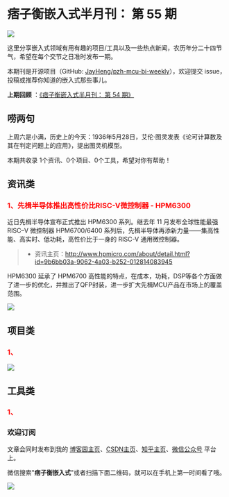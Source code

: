 # 痞子衡嵌入式半月刊： 第 55 期

![](http://henjay724.com/image/cnblogs/pzh_mcu_bi_weekly.PNG)

这里分享嵌入式领域有用有趣的项目/工具以及一些热点新闻，农历年分二十四节气，希望在每个交节之日准时发布一期。

本期刊是开源项目（GitHub: [JayHeng/pzh-mcu-bi-weekly](https://github.com/JayHeng/pzh-mcu-bi-weekly)），欢迎提交 issue，投稿或推荐你知道的嵌入式那些事儿。

**上期回顾** ：[《痞子衡嵌入式半月刊： 第 54 期》](https://www.cnblogs.com/henjay724/p/16219300.html)

## 唠两句

上周六是小满，历史上的今天：1936年5月28日，艾伦·图灵发表《论可计算数及其在判定问题上的应用》，提出图灵机模型。

本期共收录 1个资讯、0个项目、0个工具，希望对你有帮助！

## 资讯类

### <font color="red">1、先楫半导体推出高性价比RISC-V微控制器 - HPM6300</font>

近日先楫半导体宣布正式推出 HPM6300 系列。继去年 11 月发布全球性能最强 RISC–V 微控制器 HPM6700/6400 系列后，先楫半导体再添新力量——集高性能、高实时、低功耗，高性价比于一身的 RISC-V 通用微控制器。 

> * 资讯主页：http://www.hpmicro.com/about/detail.html?id=9b6bb03a-9062-4a03-b252-012814083945

HPM6300 延承了 HPM6700 高性能的特点，在成本，功耗，DSP等各个方面做了进一步的优化，并推出了QFP封装，进一步扩大先楫MCU产品在市场上的覆盖范围。

![](http://henjay724.com/image/biweekly20220528/HPM6300.PNG)

## 项目类

### <font color="red">1、</font>



![](http://henjay724.com/image/biweekly20220528/.PNG)

## 工具类

### <font color="red">1、</font>



### 欢迎订阅

文章会同时发布到我的 [博客园主页](https://www.cnblogs.com/henjay724/)、[CSDN主页](https://blog.csdn.net/henjay724)、[知乎主页](https://www.zhihu.com/people/henjay724)、[微信公众号](http://weixin.sogou.com/weixin?type=1&query=痞子衡嵌入式) 平台上。

微信搜索"__痞子衡嵌入式__"或者扫描下面二维码，就可以在手机上第一时间看了哦。

![](http://henjay724.com/image/github/pzhMcu_qrcode_258x258.jpg)

